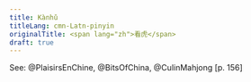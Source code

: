 ```yaml
---
title: Kànhǔ
titleLang: cmn-Latn-pinyin
originalTitle: <span lang="zh">看虎</span>
draft: true
---
```



See:
@PlaisirsEnChine, @BitsOfChina, @CulinMahjong [p. 156]
